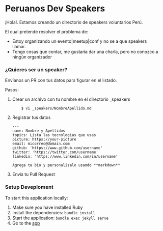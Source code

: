 # Peruanos Dev Speakers 

¡Hola!. Estamos creando un directorio de speakers voluntarios Perú.

El cual pretende resolver el problema de:

- Estoy organizando un evento|meetup|conf y no se a que speakers llamar.
- Tengo cosas que contar, me gustaría dar una charla, pero no conozco a ningún organizador

### ¿Quieres ser un speaker? 
Envíanos un PR con tus datos para figurar en el listado. 

Pasos: 
1. Crear un archivo con tu nombre en el directorio _speakers
    ```
        $ vi _speakers/NombreApellido.md
    ```
2. Registrar tus datos

    ```
    ---
    name: Nombre y Apellidos
    topics: Lista las tecnologias que usas
    picture: https://your-picture
    email: micorreo@domain.com
    github: 'https://www.github.com/username'
    twitter: 'https://twitter.com/username'
    linkedin: 'https://www.linkedin.com/in/username' 
    ---
    Agrega tu bio y personalizalo usando **markdown**
    ```
    
3. Envia tu Pull Request

### Setup Deveploment
To start this application locally:

1. Make sure you have installed Ruby
2. Install the dependencies: `bundle install`
3. Start the application: `bundle exec jekyll serve`
4. Go to the [app](http://127.0.0.1:4000)
